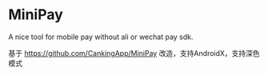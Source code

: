 # MiniPay
A nice tool for mobile pay without ali or wechat pay sdk.

基于 https://github.com/CankingApp/MiniPay 改造，支持AndroidX，支持深色模式
